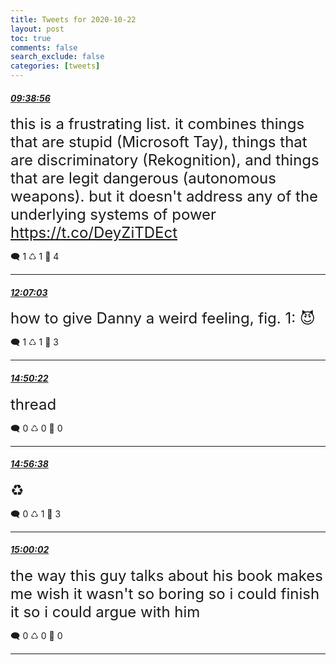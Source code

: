 ```yaml
---
title: Tweets for 2020-10-22
layout: post
toc: true
comments: false
search_exclude: false
categories: [tweets]
---
```



#### <a href = "https://twitter.com/deepfates/status/1319302223906615299">*09:38:56*</a>

<font size="5">this is a frustrating list. it combines things that are stupid (Microsoft Tay), things that are discriminatory (Rekognition), and things that are legit dangerous (autonomous weapons).   but it doesn't address any of the underlying systems of power   https://t.co/DeyZiTDEct</font>



🗨️ 1 ♺ 1 🤍  4   

---
    
#### <a href = "https://twitter.com/deepfates/status/1319339499977990144">*12:07:03*</a>

<font size="5">how to give Danny a weird feeling, fig. 1:  😈</font>



🗨️ 1 ♺ 1 🤍  3   

---
    
#### <a href = "https://twitter.com/deepfates/status/1319380598230708224">*14:50:22*</a>

<font size="5">thread</font>



🗨️ 0 ♺ 0 🤍  0   

---
    
#### <a href = "https://twitter.com/deepfates/status/1319382175410577408">*14:56:38*</a>

<font size="5">♻️</font>



🗨️ 0 ♺ 1 🤍  3   

---
    
#### <a href = "https://twitter.com/deepfates/status/1319383031551938560">*15:00:02*</a>

<font size="5">the way this guy talks about his book makes me wish it wasn't so boring so i could finish it so i could argue with him</font>



🗨️ 0 ♺ 0 🤍  0   

---
    
            
